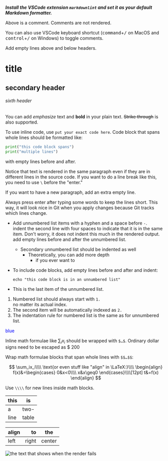 ***Install the VSCode extension `markdownlint`
and set it as your default Markdown formatter.***

<!-- Do comments like this -->
Above is a comment. Comments are not rendered.

You can also use VSCode keyboard shortcut
(<kbd>command</kbd>+<kbd>/</kbd> on MacOS
and <kbd>control</kbd>+<kbd>/</kbd> on Windows)
to toggle comments.

Add empty lines above and below headers.

# title

## secondary header

###### sixth header

You can add *emphasize* text and **bold** in your plain text.
~~Strike through~~ is also supported.

To use inline code, use `put your exact code here`.
Code block that spans whole lines should be formatted like:

```python
print("this code block spans")
print("multiple lines")
```

with empty lines before and after.

Notice that text is rendered in the same paragraph
even if they are in different lines in the source code.
If you want to do a line break like this,\
you need to use `\` before the "enter."

If you want to have a new paragraph,
add an extra empty line.

Always press enter after typing some words to keep the lines short.
This way, it will look nice in Git when you apply changes
because Git tracks which lines change.

- Add unnumbered list items with a hyphen and a space before `-`.\
    indent the second line with four spaces to indicate
    that it is in the same item.
    Don't worry, it does not indent this much in the rendered output.\
    add empty lines before and after the unnumbered list.
    - Secondary unnumbered list should be indented as well
        - Theoretically, you can add more depth
            - if you ever want to
- To include code blocks, add empty lines before and after and indent:

    ```shell
    echo "this code block is in an unnumbered list"
    ```

- This is the last item of the unnumbered list.

1. Numbered list should always start with `1.`\
    no matter its actual index.
1. The second item will be automatically indexed as `2.`
1. The indentation rule for numbered list is the same as for unnumbered list.

<span style="color:blue">blue</span>

Inline math formulae like $\sum_ix_i$
should be wrapped with `$…$`.
Ordinary dollar signs need to be escaped as \$ 200

Wrap math formulae blocks that span whole lines with `$$…$$`:

$$
\sum_ix_i\\\\
\text{or even stuff like "align" in \LaTeX:}\\\\
\begin{align}
    f(x)&=\begin{cases}
        0&x<0\\\\
        x&x\geq0
    \end{cases}\\\\[12pt]
    t&=f(x)
\end{align}
$$

Use `\\\\` for new lines inside math blocks.

this|is
-|-
a|two-
line|table

align|to|the
|-|-:|:-:
left|right|center

![the text that shows when the render fails](path-of-the-picture "what you see when hovering over it")
<!-- it is broken because there is no picture in the path -->
